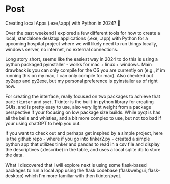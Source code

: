 # Post 

Creating local Apps (.exe/.app) with Python in 2024? 🤔

Over the past weekend I explored a few different tools for how to create a local, standalone desktop applications (.exe, .app) with Python for a upcoming hospital project where we will likely need to run things locally, windows server, no internet, no external connections. 

Long story short, seems like the easiest way in 2024 to do this is using a python packaged  pyinstaller - works for mac + linux + windows. Main drawback is you can only compile for the OS you are currently on (e.g., if im running this on my mac, I can only compile for mac). Also checked out py2app and py2exe, but my personal preference is pyinstaller as of right now.

For creating the interface, really focused on two packages to achieve that part: `tkinter` and `pyqt`. Tkinter is the built-in python library for creating GUIs, and is pretty easy to use, also very light weight from a package perspective if your focusing on low package size builds. While pyqt is has all the bells and whistles, and a bit more complex to use, but not too bad if your using chatGPT to help you out.

If you want to check out and perhaps get inspired by a simple project, here is the github repo - where if you go into tinker2.py - created a simple python app that utilizes tinker and pandas to read in a csv file and display the descriptives (.describe) in the table, and uses a local sqlite db to store the data.

What I discovered that i will explore next is using some flask-based packages to run a local app using the flask codebase (flaskwebgui, flask-desktop) which I'm more familiar with then tkinter/pyqt.